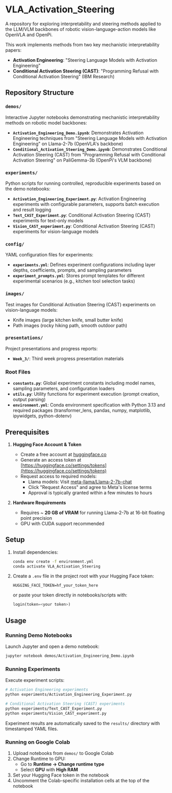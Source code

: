 # VLA_Activation_Steering

A repository for exploring interpretability and steering methods applied to the LLM/VLM backbones of robotic vision-language-action models like OpenVLA and OpenPi.

This work implements methods from two key mechanistic interpretability papers:
- **Activation Engineering**: "Steering Language Models with Activation Engineering"
- **Conditional Activation Steering (CAST)**: "Programming Refusal with Conditional Activation Steering" (IBM Research)

## Repository Structure

### `demos/`
Interactive Jupyter notebooks demonstrating mechanistic interpretability methods on robotic model backbones:
- **`Activation_Engineering_Demo.ipynb`**: Demonstrates Activation Engineering techniques from "Steering Language Models with Activation Engineering" on Llama-2-7b (OpenVLA's backbone)
- **`Conditional_Activation_Steering_Demo.ipynb`**: Demonstrates Conditional Activation Steering (CAST) from "Programming Refusal with Conditional Activation Steering" on PaliGemma-3b (OpenPi's VLM backbone)

### `experiments/`
Python scripts for running controlled, reproducible experiments based on the demo notebooks:
- **`Activation_Engineering_Experiment.py`**: Activation Engineering experiments with configurable parameters, supports batch execution and result logging
- **`Text_CAST_Experiment.py`**: Conditional Activation Steering (CAST) experiments for text-only models
- **`Vision_CAST_experiment.py`**: Conditional Activation Steering (CAST) experiments for vision-language models

### `config/`
YAML configuration files for experiments:
- **`experiments.yml`**: Defines experiment configurations including layer depths, coefficients, prompts, and sampling parameters
- **`experiment_prompts.yml`**: Stores prompt templates for different experimental scenarios (e.g., kitchen tool selection tasks)

### `images/`
Test images for Conditional Activation Steering (CAST) experiments on vision-language models:
- Knife images (large kitchen knife, small butter knife)
- Path images (rocky hiking path, smooth outdoor path)

### `presentations/`
Project presentations and progress reports:
- **`Week_3/`**: Third week progress presentation materials

### Root Files
- **`constants.py`**: Global experiment constants including model names, sampling parameters, and configuration loaders
- **`utils.py`**: Utility functions for experiment execution (prompt creation, output parsing)
- **`environment.yml`**: Conda environment specification with Python 3.13 and required packages (transformer_lens, pandas, numpy, matplotlib, ipywidgets, python-dotenv)

## Prerequisites

1. **Hugging Face Account & Token**
   - Create a free account at [huggingface.co](https://huggingface.co)
   - Generate an access token at [https://huggingface.co/settings/tokens](https://huggingface.co/settings/tokens)
   - Request access to required models:
     - Llama models: Visit [meta-llama/Llama-2-7b-chat](https://huggingface.co/meta-llama/Llama-2-7b-chat)
     - Click "Request Access" and agree to Meta's license terms
     - Approval is typically granted within a few minutes to hours

2. **Hardware Requirements**
   - Requires ~ **20 GB of VRAM** for running Llama-2-7b at 16-bit floating point precision
   - GPU with CUDA support recommended

## Setup

1. Install dependencies:
   ```bash
   conda env create -f environment.yml
   conda activate VLA_Activation_Steering
   ```

2. Create a `.env` file in the project root with your Hugging Face token:
   ```
   HUGGING_FACE_TOKEN=hf_your_token_here
   ```
   or paste your token directly in notebooks/scripts with:
   ```python
   login(token=<your token>)
   ```

## Usage

### Running Demo Notebooks

Launch Jupyter and open a demo notebook:
```bash
jupyter notebook demos/Activation_Engineering_Demo.ipynb
```

### Running Experiments

Execute experiment scripts:
```bash
# Activation Engineering experiments
python experiments/Activation_Engineering_Experiment.py

# Conditional Activation Steering (CAST) experiments
python experiments/Text_CAST_Experiment.py
python experiments/Vision_CAST_experiment.py
```

Experiment results are automatically saved to the `results/` directory with timestamped YAML files.

### Running on Google Colab

1. Upload notebooks from `demos/` to Google Colab
2. Change Runtime to GPU:
   - Go to **Runtime → Change runtime type**
   - Select **GPU** with **High RAM**
3. Set your Hugging Face token in the notebook
4. Uncomment the Colab-specific installation cells at the top of the notebook